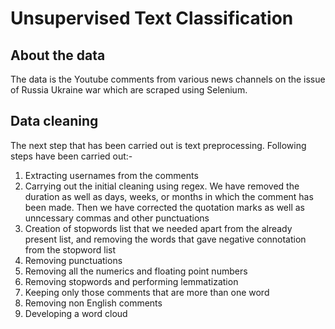 # Unsupervised Text Classification

## About the data

The data is the Youtube comments from various news channels on the issue of Russia Ukraine war which are scraped using Selenium. 

## Data cleaning 

The next step that has been carried out is text preprocessing. Following steps have been carried out:-
1. Extracting usernames from the comments
2. Carrying out the initial cleaning using regex. We have removed the duration as well as days, weeks, or months in which the comment has been made. Then we have corrected the quotation marks as well as unncessary commas and other punctuations
3. Creation of stopwords list that we needed apart from the already present list, and removing the words that gave negative connotation from the stopword list
4. Removing punctuations
5. Removing all the numerics and floating point numbers
6. Removing stopwords and performing lemmatization
7. Keeping only those comments that are more than one word 
8. Removing non English comments
9. Developing a word cloud
